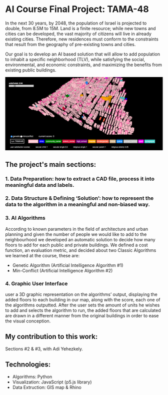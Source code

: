 # AI Course Final Project: TAMA-48
In the next 30 years, by 2048, the population of Israel is projected to double, from 8.5M to 15M.
Land is a finite resource; while new towns and cities can be developed, the vast majority of citizens
will live in already existing cities. Therefore, new residences must conform to the constraints that
result from the geography of pre-existing towns and cities.

Our goal is to develop an AI based solution that will allow to add population to inhabit a specific neighborhood (TLV), while satisfying the social, environmental, and economic constraints, and maximizing the benefits from existing public buildings.

![Alt text](/figures/gui.png?raw=true "GUI")

## The project's main sections:

### 1. Data Preparation: how to extract a CAD file, process it into meaningful data and labels.

### 2. Data Structure & Defining ‘Solution’: how to represent the data to the algorithm in a meaningful and non-biased way. 

### 3. AI Algorithms
According to known parameters in the field of architecture and urban planning and given the number of people we would like to add to the neighbourhood we developed an
automatic solution to decide how many floors to add for each public and private buildings. We defined a cost function, an evaluation metric, and decided about two Classic Algorithms we learned at the course, these are:

   - Genetic Algorithm (Artificial Intelligence Algorithm #1)
   - Min-Conflict (Artificial Intelligence Algorithm #2)

### 4.  Graphic User Interface
user a 3D graphic representation on the algorithms’ output, displaying the added floors to each building in our map, along with the score, each one of
the algorithms outputted. After the user sets the amount of units he wishes to add and selects the algorithm to run, the added floors that are calculated are drawn in a different manner from the original buildings in order to ease the visual conception.

## My contribution to this work:
Sections #2 & #3, with Adi Yehezkely.

## Technologies:
- Algorithms: Python
- Visualization: JavaScript (p5.js library)
- Data Extruction: GIS map & Rhino
